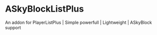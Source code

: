 # ASkyBlockListPlus
An addon for PlayerListPlus | Simple powerfull | Lightweight | ASkyBlock support
